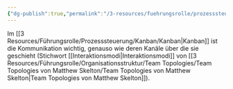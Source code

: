 ```yaml
---
{"dg-publish":true,"permalink":"/3-resources/fuehrungsrolle/prozesssteuerung/kanban/kommunikationskanaele/","noteIcon":"","created":"2024-04-10T08:38:07.548+02:00","updated":"2024-04-14T16:10:22.065+02:00"}
---
```



Im [[3 Resources/Führungsrolle/Prozesssteuerung/Kanban/Kanban\|Kanban]] ist die Kommunikation wichtig, genauso wie deren Kanäle über die sie geschieht (Stichwort [[Interaktionsmodi\|Interaktionsmodi]] von [[3 Resources/Führungsrolle/Organisationsstruktur/Team Topologies/Team Topologies von Matthew Skelton/Team Topologies von Matthew Skelton\|Team Topologies von Matthew Skelton]]).
